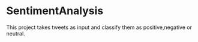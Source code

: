 # SentimentAnalysis
 This project takes tweets as input and classify them as positive,negative or neutral.
